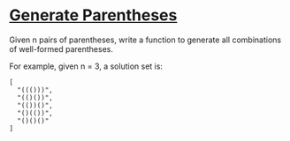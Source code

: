 [Generate Parentheses](https://leetcode.com/problems/generate-parentheses/)
======================

Given n pairs of parentheses, write a function to generate all combinations
of well-formed parentheses.

For example, given n = 3, a solution set is:
```
[
  "((()))",
  "(()())",
  "(())()",
  "()(())",
  "()()()"
]
```
